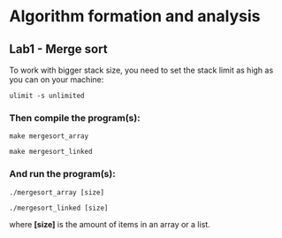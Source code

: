 # Algorithm formation and analysis
## Lab1 - Merge sort

To work with bigger stack size, you need to set the stack limit as high as you can on your machine:
```
ulimit -s unlimited
```

### Then compile the program(s):
```
make mergesort_array
```
```
make mergesort_linked
```

### And run the program(s):
```
./mergesort_array [size]
```
```
./mergesort_linked [size]
```
where **[size]** is the amount of items in an array or a list.